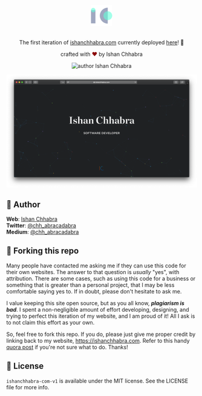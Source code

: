 <div align="center">
  <img alt="Logo" src="https://github.com/ishan-chhabra/ishanchhabra-com-v1/blob/master/Screens/ic-logo.svg?sanitize=true" height="56" />
</div>

<br>

<p align="center">
The first iteration of <a href="https://ishanchhabra.com" target="_blank">ishanchhabra.com</a> currently deployed <a href="https://ishanchhabra.com/v1" target="_blank">here</a>! 🎉</p>

<p align="center">
crafted with <span style="color: #8b0000;">&hearts;</span> by Ishan Chhabra
</p>
<p align="center">
    <img src="https://img.shields.io/badge/author-Ishan_Chhabra-blue" alt="author Ishan Chhabra"/>
</p>

![demo](https://github.com/ishan-chhabra/ishanchhabra-com-v1/blob/master/Screens/demo.png)

## 🙏 Author

**Web**: [Ishan Chhabra](https://ishanchhabra.com)\
**Twitter**: [@chh_abracadabra](https://twitter.com/chh_abracadabra)\
**Medium**: [@chh_abracadabra](https://medium.com/@chh_abracadabra)

## 🚨 Forking this repo

Many people have contacted me asking me if they can use this code for their own websites. The answer to that question is _usually_ "yes", with attribution. There are some cases, such as using this code for a business or something that is greater than a personal project, that I may be less comfortable saying yes to. If in doubt, please don't hesitate to ask me.

I value keeping this site open source, but as you all know, _**plagiarism is bad**_. I spent a non-negligible amount of effort developing, designing, and trying to perfect this iteration of my website, and I am proud of it! All I ask is to not claim this effort as your own.

So, feel free to fork this repo. If you do, please just give me proper credit by linking back to my website, https://ishanchhabra.com. Refer to this handy [quora post](https://www.quora.com/Is-it-bad-to-copy-other-peoples-code) if you're not sure what to do. Thanks!

## 📜 License

`ishanchhabra-com-v1` is available under the MIT license. See the LICENSE file for more info.